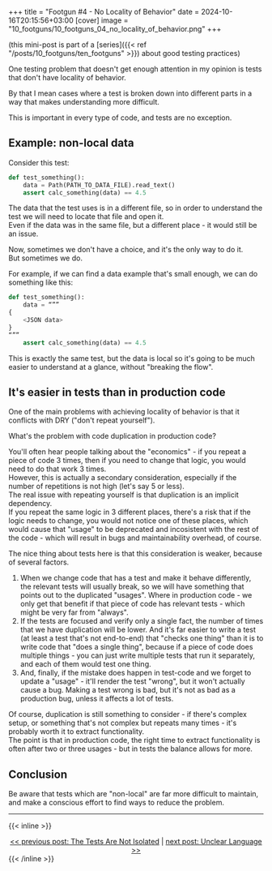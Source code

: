 +++
title = "Footgun #4 - No Locality of Behavior"
date = 2024-10-16T20:15:56+03:00
[cover]
  image = "10_footguns/10_footguns_04_no_locality_of_behavior.png"
+++

(this mini-post is part of a [series]({{< ref "/posts/10_footguns/ten_footguns" >}}) about good testing practices)

One testing problem that doesn't get enough attention in my opinion is tests that don't have locality of behavior.

By that I mean cases where a test is broken down into different parts in a way that makes understanding more difficult.

This is important in every type of code, and tests are no exception.

## Example: non-local data
Consider this test:
```python
def test_something():
    data = Path(PATH_TO_DATA_FILE).read_text()
    assert calc_something(data) == 4.5
```

The data that the test uses is in a different file, so in order to understand the test we will need to locate that file
and open it.  
Even if the data was in the same file, but a different place - it would still be an issue.

Now, sometimes we don't have a choice, and it's the only way to do it.  
But sometimes we do.

For example, if we can find a data example that's small enough, we can do something like this:

```python
def test_something():
    data = “””
{
    <JSON data>
}
“””
    assert calc_something(data) == 4.5
```

This is exactly the same test, but the data is local so it's going to be much easier to understand at a glance, without
"breaking the flow".

## It's easier in tests than in production code
One of the main problems with achieving locality of behavior is that it conflicts with DRY ("don't repeat yourself").

What's the problem with code duplication in production code?

You'll often hear people talking about the "economics" - if you repeat a piece of code 3 times, then if you need to change that logic, you would need to do that work 3 times.  
However, this is actually a secondary consideration, especially if the number of repetitions is not high (let's say 5 or less).  
The real issue with repeating yourself is that duplication is an implicit dependency.  
If you repeat the same logic in 3 different places, there's a risk that if the logic needs to change, you would not notice one of these places, which would cause that "usage" to be deprecated and incosistent with the rest of the code - which will result in bugs and maintainability overhead, of course.

The nice thing about tests here is that this consideration is weaker, because of several factors.
1. When we change code that has a test and make it behave differently, the relevant tests will usually break, so we will have something that points out to the duplicated "usages". Where in production code - we only get that benefit if that piece of code has relevant tests - which might be very far from "always".
1. If the tests are focused and verify only a single fact, the number of times that we have duplication will be lower. And it's far easier to write a test (at least a test that's not end-to-end) that "checks one thing" than it is to write code that "does a single thing", because if a piece of code does multiple things - you can just write multiple tests that run it separately, and each of them would test one thing.
1. And, finally, if the mistake does happen in test-code and we forget to update a "usage" - it'll render the test "wrong", but it won't actually cause a bug. Making a test wrong is bad, but it's not as bad as a production bug, unless it affects a lot of tests.

Of course, duplication is still something to consider - if there's complex setup, or something that's not complex but repeats many times - it's probably worth it to extract functionality.  
The point is that in production code, the right time to extract functionality is often after two or three usages - but in tests the balance allows for more.

## Conclusion
Be aware that tests which are "non-local" are far more difficult to maintain, and make a conscious effort to find ways to reduce the problem.

---
{{< inline >}}
<div style="text-align: center; display: block; width: 100%;">
<a href="/posts/10_footguns/03_the_tests_are_not_isolated">&lt;&lt; previous post: The Tests Are Not Isolated</a>
|
<a href="/posts/10_footguns/05_unclear_language">next post: Unclear Language &gt;&gt;</a>
</div>
{{< /inline >}}
